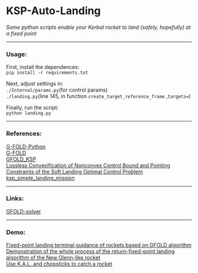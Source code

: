 # KSP-Auto-Landing
*Some python scripts enable your Kerbal rocket to land (safely, hopefully) at a fixed point*

---

### Usage:  
First, install the dependences:  
`pip install -r requirements.txt`  
  
Next, adjust settings in:  
`./Internal/params.py`(for control params)  
`./landing.py`(line 145, in function `create_target_reference_frame` ,`targets=`)
   
Finally, run the script:  
`python landing.py`

---

### References:
[G-FOLD-Python](https://github.com/jonnyhyman/G-FOLD-Python)  
[G-FOLD](https://github.com/Wrg1t/G-FOLD)  
[GFOLD_KSP](https://github.com/xdedss/GFOLD_KSP)  
[Lossless Convexification of Nonconvex Control Bound and Pointing Constraints of the Soft Landing Optimal Control Problem](http://www.larsblackmore.com/iee_tcst13.pdf)  
[ksp_simple_landing_mission](https://github.com/laishere/ksp_simple_landing_mission)

---

### Links:
[GFOLD-solver](https://github.com/ZCM8848/GFOLD-solver)

---

### Demo:
[Fixed-point landing terminal guidance of rockets based on GFOLD algorithm](https://www.bilibili.com/video/BV1M6gNe7ECU)  
[Demonstration of the whole process of the return-fixed-point landing algorithm of the New Glenn-like rocket](https://www.bilibili.com/video/BV1oXYDeLE3L/)  
[Use K.A.L. and chopsticks to catch a rocket](https://www.bilibili.com/video/BV1FKfSYFEAo/)